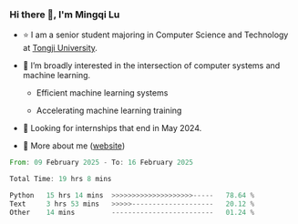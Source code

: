 ### Hi there 👋, I'm Mingqi Lu

- :star: I am a senior student majoring in Computer Science and Technology at [Tongji University](https://en.tongji.edu.cn/p/#/).

- :thinking: I’m broadly interested in the intersection of computer systems and machine learning.

  - Efficient machine learning systems

  - Accelerating machine learning training

- :seedling: Looking for internships that end in May 2024.

- 💬 More about me ([website](https://lmqqqqqq.github.io/))

<!--START_SECTION:waka-->

```rust
From: 09 February 2025 - To: 16 February 2025

Total Time: 19 hrs 8 mins

Python   15 hrs 14 mins  >>>>>>>>>>>>>>>>>>>>-----   78.64 %
Text     3 hrs 53 mins   >>>>>--------------------   20.12 %
Other    14 mins         -------------------------   01.24 %
```

<!--END_SECTION:waka-->

